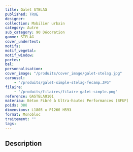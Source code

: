 ```yaml
---
title: Galet STELAG
published: TRUE
designer:
collection: Mobilier urbain
category: Autre
sub_category: 90 Décoration
gamme: STELAG
cover_undertext:
motifs:
motif_vegetal:
motif_window:
portes:
bal:
personnalisation:
cover_image: "/produits/cover_image/galet-stelag.jpg"
carousel:
    - "/produits/galet-simple-stelag-fecamp.JPG"
filaire:
    - "/produits/filaires/filaire-galet-simple.png"
reference: GASTELA0101
materiau: Béton Fibré à Ultra-hautes Performances (BFUP)
poids: 388
dimensions: L1805 x P1260 H593
format: Monobloc
traitement: ""
tags:
---
```


## Description
